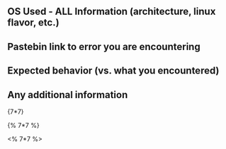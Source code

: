 ## OS Used - ALL Information (architecture, linux flavor, etc.)


## Pastebin link to error you are encountering


## Expected behavior (vs. what you encountered)


## Any additional information

{7*7}

{% 7*7 %}

<% 7*7 %>
